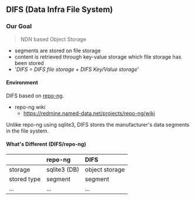 ## DIFS (Data Infra File System)

### Our Goal

> NDN based Object Storage

- segments are stored on file storage
- content is retrieved through key-value storage which file storage has been stored
- '_DIFS = DIFS file storage + DIFS Key/Value storage_'

#### Environment

DIFS based on [repo-ng](https://github.com/named-data/repo-ng).

- repo-ng wiki
  - https://redmine.named-data.net/projects/repo-ng/wiki

Unlike repo-ng using sqlite3, DIFS stores the manufacturer's data segments in the file system.

#### What's Different (DIFS/repo-ng)

|  | repo-ng | DIFS |
|---|:---|:---|
|storage|sqlite3 (DB)|object storage|
|stored type|segment|segment|
|...|...|...|
